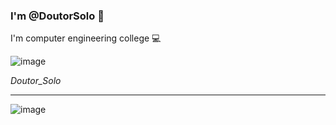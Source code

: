 <h3>I'm @DoutorSolo 🤖</h3>

I'm computer engineering college 💻

![image](https://github.com/DoutorSolo/DoutorSolo/assets/132822901/ec819b38-d12c-4c49-9ab3-d48ef3f4a6a7)

*Doutor_Solo*

<hr>

![image](https://github.com/DoutorSolo/DoutorSolo/assets/132822901/0aacb41d-d132-4558-ad5b-ecb64a438e34)
